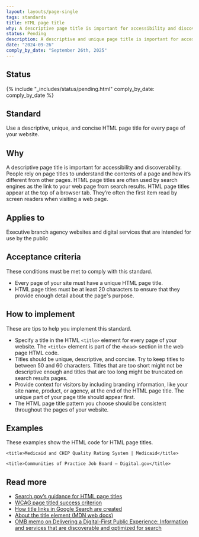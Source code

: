 ```yaml
---
layout: layouts/page-single
tags: standards
title: HTML page title
why: A descriptive page title is important for accessibility and discoverability.
status: Pending
description: A descriptive and unique page title is important for accessibility and discoverability. Learn how to create quality HTML page titles for your federal government site.
date: "2024-09-26"
comply_by_date: "September 26th, 2025"
---
```


## Status

{% include "_includes/status/pending.html" comply_by_date: comply_by_date %}

## Standard

Use a descriptive, unique, and concise HTML page title for every page of your website.

## Why

A descriptive page title is important for accessibility and discoverability. People rely on page titles to understand the contents of a page and how it’s different from other pages. HTML page titles are often used by search engines as the link to your web page from search results. HTML page titles appear at the top of a browser tab. They’re often the first item read by screen readers when visiting a web page. 

## Applies to

Executive branch agency websites and digital services that are intended for use by the public

## Acceptance criteria

These conditions must be met to comply with this standard.

- Every page of your site must have a unique HTML page title.
- HTML page titles must be at least 20 characters to ensure that they provide enough detail about the page's purpose.


## How to implement

These are tips to help you implement this standard.

- Specify a title in the HTML `<title>` element for every page of your website. The `<title>` element is part of the `<head>` section in the web page HTML code.
- Titles should be unique, descriptive, and concise. Try to keep titles to between 50 and 60 characters. Titles that are too short might not be descriptive enough and titles that are too long might be truncated on search results pages.
- Provide context for visitors by including branding information, like your site name, product, or agency, at the end of the HTML page title. The unique part of your page title should appear first.
- The HTML page title pattern you choose should be consistent throughout the pages of your website.

## Examples

These examples show the HTML code for HTML page titles.

`<title>Medicaid and CHIP Quality Rating System | Medicaid</title>`

`<title>Communities of Practice Job Board – Digital.gov</title>`

## Read more

- [Search.gov’s guidance for HTML page titles](https://search.gov/indexing/metadata.html#title)
- [WCAG page titled success criterion](https://www.w3.org/WAI/WCAG21/Understanding/page-titled.html)
- [How title links in Google Search are created](https://developers.google.com/search/docs/appearance/title-link#how-title-links-in-google-search-are-created)
- [About the title element (MDN web docs)](https://developer.mozilla.org/en-US/docs/Web/HTML/Element/title)
- [OMB memo on Delivering a Digital-First Public Experience: Information and services that are discoverable and optimized for search](https://www.whitehouse.gov/omb/management/ofcio/delivering-a-digital-first-public-experience/#IIIA:~:text=4.%20Information%20and%20Services%20That%20Are%20Discoverable%20and%20Optimized%20for%20Search) 

